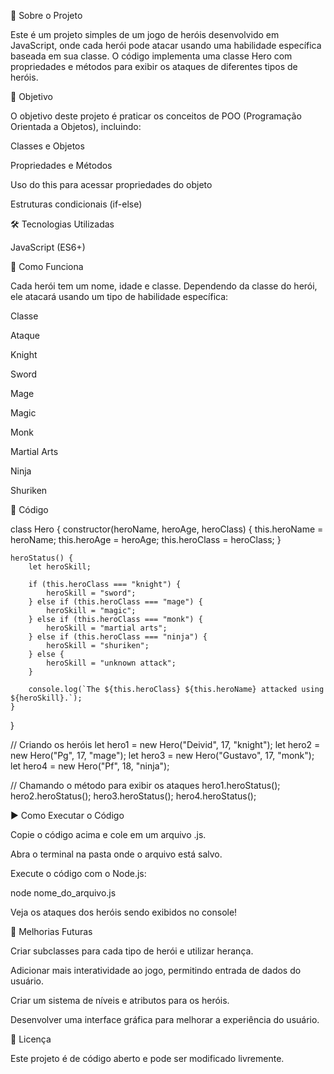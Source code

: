 📌 Sobre o Projeto

Este é um projeto simples de um jogo de heróis desenvolvido em JavaScript, onde cada herói pode atacar usando uma habilidade específica baseada em sua classe. O código implementa uma classe Hero com propriedades e métodos para exibir os ataques de diferentes tipos de heróis.

🎯 Objetivo

O objetivo deste projeto é praticar os conceitos de POO (Programação Orientada a Objetos), incluindo:

Classes e Objetos

Propriedades e Métodos

Uso do this para acessar propriedades do objeto

Estruturas condicionais (if-else)

🛠️ Tecnologias Utilizadas

JavaScript (ES6+)

🚀 Como Funciona

Cada herói tem um nome, idade e classe. Dependendo da classe do herói, ele atacará usando um tipo de habilidade específica:

Classe

Ataque

Knight

Sword

Mage

Magic

Monk

Martial Arts

Ninja

Shuriken

📝 Código

class Hero {
    constructor(heroName, heroAge, heroClass) {
        this.heroName = heroName;
        this.heroAge = heroAge;
        this.heroClass = heroClass;
    }

    heroStatus() {
        let heroSkill;

        if (this.heroClass === "knight") {
            heroSkill = "sword";
        } else if (this.heroClass === "mage") {
            heroSkill = "magic";
        } else if (this.heroClass === "monk") {
            heroSkill = "martial arts";
        } else if (this.heroClass === "ninja") {
            heroSkill = "shuriken";
        } else {
            heroSkill = "unknown attack";
        }

        console.log(`The ${this.heroClass} ${this.heroName} attacked using ${heroSkill}.`);
    }
}

// Criando os heróis
let hero1 = new Hero("Deivid", 17, "knight");
let hero2 = new Hero("Pg", 17, "mage");
let hero3 = new Hero("Gustavo", 17, "monk");
let hero4 = new Hero("Pf", 18, "ninja");

// Chamando o método para exibir os ataques
hero1.heroStatus();
hero2.heroStatus();
hero3.heroStatus();
hero4.heroStatus();

▶️ Como Executar o Código

Copie o código acima e cole em um arquivo .js.

Abra o terminal na pasta onde o arquivo está salvo.

Execute o código com o Node.js:

node nome_do_arquivo.js

Veja os ataques dos heróis sendo exibidos no console!

📌 Melhorias Futuras

Criar subclasses para cada tipo de herói e utilizar herança.

Adicionar mais interatividade ao jogo, permitindo entrada de dados do usuário.

Criar um sistema de níveis e atributos para os heróis.

Desenvolver uma interface gráfica para melhorar a experiência do usuário.

📜 Licença

Este projeto é de código aberto e pode ser modificado livremente.

